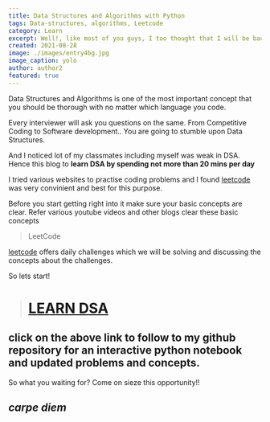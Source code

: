 ```yaml
---
title: Data Structures and Algorithms with Python
tags: Data-structures, algorithms, Leetcode
category: Learn
excerpt: Well!, like most of you guys, I too thought that I will be back within 2 weeks when we were sent home due to covid in March 2020.Like you....
created: 2021-08-28
image: ./images/entry4bg.jpg
image_caption: yolo
author: author2
featured: true
---
```


Data Structures and Algorithms is one of the most important concept that you should be thorough with no matter which language you code.

Every interviewer will ask you questions on the same.
From Competitive Coding to Software development.. You are going to stumble upon Data Structures. 

And I noticed lot of my classmates including myself was weak in DSA. Hence this blog to **learn DSA by spending not more than 20 mins per day**

I tried various websites to practise coding problems and I found <span style="color:blue">[leetcode](https://leetcode.com) </span> was very convinient and best for this purpose.

Before you start getting right into it make sure your basic concepts are clear. Refer various youtube videos and other blogs clear these basic concepts

> LeetCode

<span style="color:blue">[leetcode](https://leetcode.com) </span> offers daily challenges which we will be solving and discussing the concepts about the challenges.

So lets start!

> # <span style="color:red">[LEARN DSA](https://github.com/kiransbaliga/DSA-with-leetcode/blob/main/LeetCode.ipynb) </span> 


## click on the above link to follow to my github repository for an interactive python notebook and updated problems and concepts.

So what you waiting for? 
Come on sieze this opportunity!!

## *carpe diem*